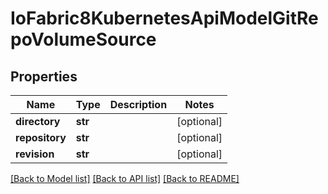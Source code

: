 # IoFabric8KubernetesApiModelGitRepoVolumeSource

## Properties
Name | Type | Description | Notes
------------ | ------------- | ------------- | -------------
**directory** | **str** |  | [optional] 
**repository** | **str** |  | [optional] 
**revision** | **str** |  | [optional] 

[[Back to Model list]](../README.md#documentation-for-models) [[Back to API list]](../README.md#documentation-for-api-endpoints) [[Back to README]](../README.md)

